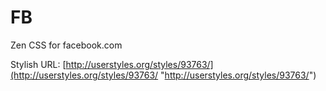 # FB

Zen CSS  for  facebook.com

Stylish URL: [http://userstyles.org/styles/93763/](http://userstyles.org/styles/93763/ "http://userstyles.org/styles/93763/")
